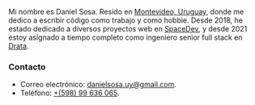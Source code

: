 Mi nombre es Daniel Sosa. Resido en [Montevideo, Uruguay](https://www.google.com/maps/place/Montevideo,+Montevideo+Department), donde me dedico a escribir código como trabajo y como hobbie. Desde 2018, he estado dedicado a diversos proyectos web en [SpaceDev](https://spacedev.io), y desde 2021 estoy asignado a tiempo completo como ingeniero senior full stack en [Drata](https://drata.com).

### Contacto

- Correo electrónico: [danielsosa.uy@gmail.com](mailto:danielsosa.uy@gmail.com&subject=Contacto%20desde%20danielsosa.uy&body=Por%20favor%20escribe%20tu%20mensaje%20aquí.).
- Teléfono: [+(598) 99 636 065](tel:+59899636065).
